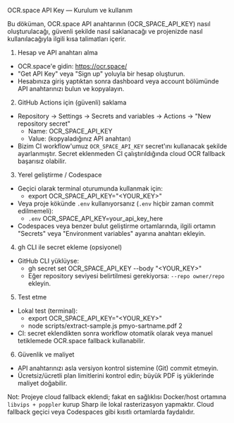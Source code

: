 OCR.space API Key — Kurulum ve kullanım

Bu döküman, OCR.space API anahtarının (OCR_SPACE_API_KEY) nasıl oluşturulacağı, güvenli şekilde nasıl saklanacağı ve projenizde nasıl kullanılacağıyla ilgili kısa talimatları içerir.

1) Hesap ve API anahtarı alma
- OCR.space'e gidin: https://ocr.space/
- "Get API Key" veya "Sign up" yoluyla bir hesap oluşturun.
- Hesabınıza giriş yaptıktan sonra dashboard veya account bölümünde API anahtarınızı bulun ve kopyalayın.

2) GitHub Actions için (güvenli) saklama
- Repository -> Settings -> Secrets and variables -> Actions -> "New repository secret"
  - Name: OCR_SPACE_API_KEY
  - Value: (kopyaladığınız API anahtarı)
- Bizim CI workflow'umuz `OCR_SPACE_API_KEY` secret'ını kullanacak şekilde ayarlanmıştır. Secret eklenmeden CI çalıştırıldığında cloud OCR fallback başarısız olabilir.

3) Yerel geliştirme / Codespace
- Geçici olarak terminal oturumunda kullanmak için:
  - export OCR_SPACE_API_KEY="<YOUR_KEY>"
- Veya proje kökünde `.env` kullanıyorsanız (`.env` hiçbir zaman commit edilmemeli):
  - `.env`
    OCR_SPACE_API_KEY=your_api_key_here
- Codespaces veya benzer bulut geliştirme ortamlarında, ilgili ortamın "Secrets" veya "Environment variables" ayarına anahtarı ekleyin.

4) gh CLI ile secret ekleme (opsiyonel)
- GitHub CLI yüklüyse:
  - gh secret set OCR_SPACE_API_KEY --body "<YOUR_KEY>"
  - Eğer repository seviyesi belirtilmesi gerekiyorsa: `--repo owner/repo` ekleyin.

5) Test etme
- Lokal test (terminal):
  - export OCR_SPACE_API_KEY="<YOUR_KEY>"
  - node scripts/extract-sample.js pmyo-sartname.pdf 2
- CI: secret eklendikten sonra workflow otomatik olarak veya manuel tetiklemede OCR.space fallback kullanabilir.

6) Güvenlik ve maliyet
- API anahtarınızı asla versiyon kontrol sistemine (Git) commit etmeyin.
- Ücretsiz/ücretli plan limitlerini kontrol edin; büyük PDF iş yüklerinde maliyet doğabilir.

Not: Projeye cloud fallback eklendi; fakat en sağlıklısı Docker/host ortamına `libvips + poppler` kurup Sharp ile lokal rasterizasyon yapmaktır. Cloud fallback geçici veya Codespaces gibi kısıtlı ortamlarda faydalıdır.
